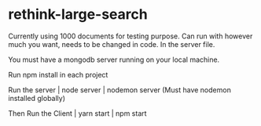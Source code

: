 # rethink-large-search
 
<p>Currently using 1000 documents for testing purpose. Can run with however much you want, needs to be changed in code. In the server file.</p>

<p>You must have a mongodb server running on your local machine.</p>
<p>Run npm install in each project</p>
<p>Run the server | node server | nodemon server (Must have nodemon installed globally)</p>
<p>Then Run the Client | yarn start | npm start </p>
